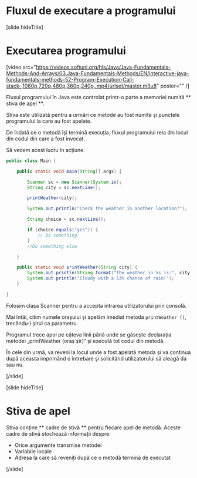 # Fluxul de executare a programului

[slide hideTitle]

# Executarea programului

[video src="https://videos.softuni.org/hls/Java/Java-Fundamentals-Methods-And-Arrays/03.Java-Fundamentals-Methods/EN/interactive-java-fundamentals-methods-52-Program-Execution-Call-stack-,1080p,720p,480p,360p,240p,.mp4/urlset/master.m3u8" poster="" /]


Fluxul programului în Java este controlat printr-o parte a memoriei numită ** stiva de apel **.

Stiva este utilizată pentru a urmări ce metode au fost numite și punctele programului la care au fost apelate.

De îndată ce o metodă își termină execuția, fluxul programului reia din locul din codul din care a fost invocat.

Să vedem acest lucru în acțiune.

```java
public class Main {

    public static void main(String[] args) {

        Scanner sc = new Scanner(System.in);
        String city = sc.nextLine();

        printWeather(city);

        System.out.println("Check the weather in another location?");

        String choice = sc.nextLine();

        if (choice.equals("yes")) {
            // Do something
        }
        //Do something else

    }

    public static void printWeather(String city) {
        System.out.println(String.format("The weather in %s is:", city));
        System.out.println("Cloudy with a 53% chance of rain!");
    }

}
```

Folosim clasa Scanner pentru a accepta intrarea utilizatorului prin consolă.

Mai întâi, citim numele orașului și apelăm imediat metoda `printWeather ()`, trecându-i șirul ca parametru.

Programul trece apoi pe câteva linii până unde se găsește declarația metodei „printWeather (oraș șir)” și execută tot codul din metodă.

În cele din urmă, va reveni la locul unde a fost apelată metoda și va continua după aceasta imprimând o întrebare și solicitând utilizatorului să aleagă da sau nu.

[/slide]

[slide hideTitle]

# Stiva de apel

Stiva conține ** cadre de stivă ** pentru fiecare apel de metodă. Aceste cadre de stivă stochează informații despre:

- Orice argumente transmise metodei
- Variabile locale
- Adresa la care să reveniți după ce o metodă termină de executat


[/slide]
